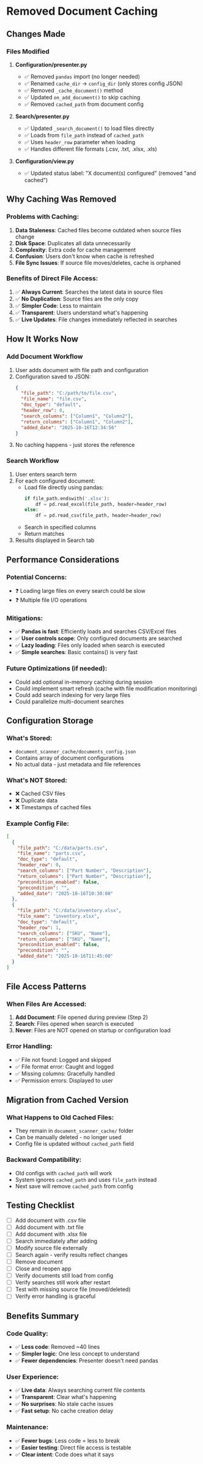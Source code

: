 # Removed Document Caching

## Changes Made

### Files Modified

1. **Configuration/presenter.py**
   - ✅ Removed `pandas` import (no longer needed)
   - ✅ Renamed `cache_dir` → `config_dir` (only stores config JSON)
   - ✅ Removed `_cache_document()` method
   - ✅ Updated `on_add_document()` to skip caching
   - ✅ Removed `cached_path` from document config

2. **Search/presenter.py**
   - ✅ Updated `_search_document()` to load files directly
   - ✅ Loads from `file_path` instead of `cached_path`
   - ✅ Uses `header_row` parameter when loading
   - ✅ Handles different file formats (.csv, .txt, .xlsx, .xls)

3. **Configuration/view.py**
   - ✅ Updated status label: "X document(s) configured" (removed "and cached")

## Why Caching Was Removed

### Problems with Caching:
1. **Data Staleness**: Cached files become outdated when source files change
2. **Disk Space**: Duplicates all data unnecessarily
3. **Complexity**: Extra code for cache management
4. **Confusion**: Users don't know when cache is refreshed
5. **File Sync Issues**: If source file moves/deletes, cache is orphaned

### Benefits of Direct File Access:
1. ✅ **Always Current**: Searches the latest data in source files
2. ✅ **No Duplication**: Source files are the only copy
3. ✅ **Simpler Code**: Less to maintain
4. ✅ **Transparent**: Users understand what's happening
5. ✅ **Live Updates**: File changes immediately reflected in searches

## How It Works Now

### Add Document Workflow
1. User adds document with file path and configuration
2. Configuration saved to JSON:
   ```json
   {
     "file_path": "C:/path/to/file.csv",
     "file_name": "file.csv",
     "doc_type": "default",
     "header_row": 0,
     "search_columns": ["Column1", "Column2"],
     "return_columns": ["Column1", "Column2"],
     "added_date": "2025-10-16T12:34:56"
   }
   ```
3. No caching happens - just stores the reference

### Search Workflow
1. User enters search term
2. For each configured document:
   - Load file directly using pandas:
     ```python
     if file_path.endswith('.xlsx'):
         df = pd.read_excel(file_path, header=header_row)
     else:
         df = pd.read_csv(file_path, header=header_row)
     ```
   - Search in specified columns
   - Return matches
3. Results displayed in Search tab

## Performance Considerations

### Potential Concerns:
- ❓ Loading large files on every search could be slow
- ❓ Multiple file I/O operations

### Mitigations:
- ✅ **Pandas is fast**: Efficiently loads and searches CSV/Excel files
- ✅ **User controls scope**: Only configured documents are searched
- ✅ **Lazy loading**: Files only loaded when search is executed
- ✅ **Simple searches**: Basic contains() is very fast

### Future Optimizations (if needed):
- Could add optional in-memory caching during session
- Could implement smart refresh (cache with file modification monitoring)
- Could add search indexing for very large files
- Could parallelize multi-document searches

## Configuration Storage

### What's Stored:
- `document_scanner_cache/documents_config.json`
- Contains array of document configurations
- No actual data - just metadata and file references

### What's NOT Stored:
- ❌ Cached CSV files
- ❌ Duplicate data
- ❌ Timestamps of cached files

### Example Config File:
```json
[
  {
    "file_path": "C:/data/parts.csv",
    "file_name": "parts.csv",
    "doc_type": "default",
    "header_row": 0,
    "search_columns": ["Part Number", "Description"],
    "return_columns": ["Part Number", "Description"],
    "precondition_enabled": false,
    "precondition": "",
    "added_date": "2025-10-16T10:30:00"
  },
  {
    "file_path": "C:/data/inventory.xlsx",
    "file_name": "inventory.xlsx",
    "doc_type": "default",
    "header_row": 1,
    "search_columns": ["SKU", "Name"],
    "return_columns": ["SKU", "Name"],
    "precondition_enabled": false,
    "precondition": "",
    "added_date": "2025-10-16T11:45:00"
  }
]
```

## File Access Patterns

### When Files Are Accessed:
1. **Add Document**: File opened during preview (Step 2)
2. **Search**: Files opened when search is executed
3. **Never**: Files are NOT opened on startup or configuration load

### Error Handling:
- ✅ File not found: Logged and skipped
- ✅ File format error: Caught and logged
- ✅ Missing columns: Gracefully handled
- ✅ Permission errors: Displayed to user

## Migration from Cached Version

### What Happens to Old Cached Files:
- They remain in `document_scanner_cache/` folder
- Can be manually deleted - no longer used
- Config file is updated without `cached_path` field

### Backward Compatibility:
- Old configs with `cached_path` will work
- System ignores `cached_path` and uses `file_path` instead
- Next save will remove `cached_path` from config

## Testing Checklist

- [ ] Add document with .csv file
- [ ] Add document with .txt file
- [ ] Add document with .xlsx file
- [ ] Search immediately after adding
- [ ] Modify source file externally
- [ ] Search again - verify results reflect changes
- [ ] Remove document
- [ ] Close and reopen app
- [ ] Verify documents still load from config
- [ ] Verify searches still work after restart
- [ ] Test with missing source file (moved/deleted)
- [ ] Verify error handling is graceful

## Benefits Summary

### Code Quality:
- ✅ **Less code**: Removed ~40 lines
- ✅ **Simpler logic**: One less concept to understand
- ✅ **Fewer dependencies**: Presenter doesn't need pandas

### User Experience:
- ✅ **Live data**: Always searching current file contents
- ✅ **Transparent**: Clear what's happening
- ✅ **No surprises**: No stale cache issues
- ✅ **Fast setup**: No cache creation delay

### Maintenance:
- ✅ **Fewer bugs**: Less code = less to break
- ✅ **Easier testing**: Direct file access is testable
- ✅ **Clear intent**: Code does what it says

